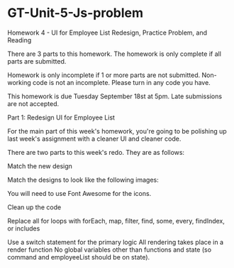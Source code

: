 # GT-Unit-5-Js-problem


Homework 4 - UI for Employee List Redesign, Practice Problem, and Reading

There are 3 parts to this homework. The homework is only complete if all parts are submitted.

Homework is only incomplete if 1 or more parts are not submitted. Non-working code is not an incomplete. Please turn in any code you have. 

This homework is due Tuesday September 18st at 5pm. Late submissions are not accepted.


Part 1: Redesign UI for Employee List

For the main part of this week's homework, you're going to be polishing up last week's assignment with a cleaner UI and cleaner code.

There are two parts to this week's redo. They are as follows:


Match the new design

Match the designs to look like the following images:





You will need to use Font Awesome for the icons.


Clean up the code


Replace all for loops with forEach, map, filter, find, some, every, findIndex, or includes

Use a switch statement for the primary logic
All rendering takes place in a render function
No global variables other than functions and state (so command and employeeList should be on state).



